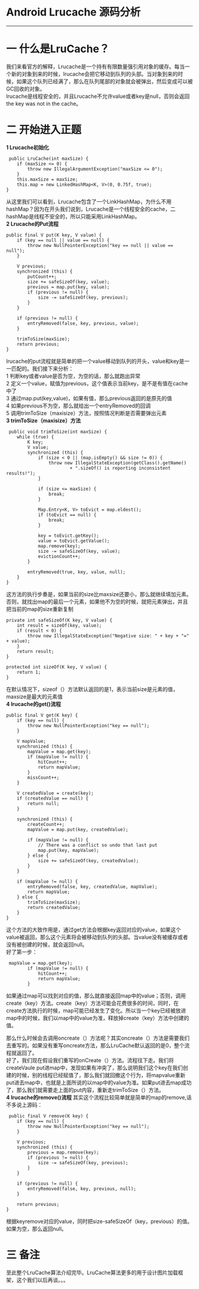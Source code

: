 # Android Lrucache 源码分析 #
___
# 一 什么是LruCache？ #  
我们来看官方的解释，Lrucache是一个持有有限数量强引用对象的缓存。每当一个新的对象到来的时候，lrucache会把它移动到队列的头部。当对象到来的时候，如果这个队列已经满了，那么在队列尾部的对象就会被弹出，然后变成可以被GC回收的对象。  
lrucache是线程安全的，并且Lrucache不允许value或者key是null，否则会返回the key was not in the cache。  
# 二 开始进入正题 #  
**1 Lrucache初始化** 

     public LruCache(int maxSize) {
        if (maxSize <= 0) {
            throw new IllegalArgumentException("maxSize <= 0");
        }
        this.maxSize = maxSize;
        this.map = new LinkedHashMap<K, V>(0, 0.75f, true);
    }

从这里我们可以看到，Lrucache包含了一个LinkHashMap，为什么不用hashMap？因为在开头我们说到，Lrucache是一个线程安全的cache，二hashMap是线程不安全的，所以只能采用LinkHashMap。  
**2 Lrucache的Put流程**  

    public final V put(K key, V value) {
        if (key == null || value == null) {
            throw new NullPointerException("key == null || value == null");
        }

        V previous;
        synchronized (this) {
            putCount++;
            size += safeSizeOf(key, value);
            previous = map.put(key, value);
            if (previous != null) {
                size -= safeSizeOf(key, previous);
            }
        }

        if (previous != null) {
            entryRemoved(false, key, previous, value);
        }

        trimToSize(maxSize);
        return previous;
    }
lrucache的put流程就是简单的把一个value移动到队列的开头，value和key是一一匹配的。我们接下来分析：  
1 判断key或者value是否为空，为空的话，那么就跑出异常  
2 定义一个value，赋值为previous，这个值表示当前key，是不是有值在cache中了  
3 通过map.put(key,value)，如果有值，那么previous返回的是原先的值  
4 如果previous不为空，那么就给出一个entryRemoved的回调  
5 调用trimToSize（maxisize）方法，按照情况判断是否需要弹出元素  
**3 trimToSize（maxisize）方法**  

     public void trimToSize(int maxSize) {
        while (true) {
            K key;
            V value;
            synchronized (this) {
                if (size < 0 || (map.isEmpty() && size != 0)) {
                    throw new IllegalStateException(getClass().getName()
                            + ".sizeOf() is reporting inconsistent results!");
                }

                if (size <= maxSize) {
                    break;
                }

                Map.Entry<K, V> toEvict = map.eldest();
                if (toEvict == null) {
                    break;
                }

                key = toEvict.getKey();
                value = toEvict.getValue();
                map.remove(key);
                size -= safeSizeOf(key, value);
                evictionCount++;
            }

            entryRemoved(true, key, value, null);
        }
    }
这方法的执行步奏是，如果当前的size比maxsize还要小，那么就继续填加元素。否则，就找出map的最后一个元素，如果他不为空的时候，就把元素弹出，并且把当前的map的size重新复制  

    private int safeSizeOf(K key, V value) {
        int result = sizeOf(key, value);
        if (result < 0) {
            throw new IllegalStateException("Negative size: " + key + "=" + value);
        }
        return result;
    }
 
    protected int sizeOf(K key, V value) {
        return 1;
    }
在默认情况下，sizeof（）方法默认返回的是1，表示当前size是元素的值，maxsize是最大的元素值  
**4 lrucache的get()流程**  

    public final V get(K key) {
        if (key == null) {
            throw new NullPointerException("key == null");
        }

        V mapValue;
        synchronized (this) {
            mapValue = map.get(key);
            if (mapValue != null) {
                hitCount++;
                return mapValue;
            }
            missCount++;
        }

        V createdValue = create(key);
        if (createdValue == null) {
            return null;
        }

        synchronized (this) {
            createCount++;
            mapValue = map.put(key, createdValue);

            if (mapValue != null) {
                // There was a conflict so undo that last put
                map.put(key, mapValue);
            } else {
                size += safeSizeOf(key, createdValue);
            }
        }

        if (mapValue != null) {
            entryRemoved(false, key, createdValue, mapValue);
            return mapValue;
        } else {
            trimToSize(maxSize);
            return createdValue;
        }
    }

这个方法的大致作用是，通过get方法会根据key返回对应的value，如果这个value被返回，那么这个元素将会被移动到队列的头部。当value没有被缓存或者没有被创建的时候，就会返回null。  
好了第一步：

     mapValue = map.get(key);
            if (mapValue != null) {
                hitCount++;
                return mapValue;
            }
如果通过map可以找到对应的值，那么就直接返回map中的value；否则，调用create（key）方法。create（key）方法可能会花费很多的时间，同时，在create方法执行的时候，map可能已经发生了变化。所以当一个key已经被放进map中的时候，我们以map中的value为准，释放掉create（key）方法中创建的值。  

那么什么时候会去调用oncreate（）方法呢？其实oncreate（）方法是需要我们去重写的。如果没有重写oncreate方法，那么LruCache默认返回的是0，整个流程就返回了。  
好了，我们现在假设我们重写的onCreate（）方法。流程往下走。我们将createVaule put进map中，发现如果有冲突了，那么说明我们这个key在我们创建的时候，别的线程已经赋值了，那么我们就回撤这个行为，将mapvalue重新put进去map中，也就是上面所说的以map中的value为准。如果put进去map成功了，那么我们就需要走上面的put内容，重新走trimToSize（）方法。  
**4 lrucache的remove()流程** 
其实这个流程比较简单就是简单的map的remove,话不多说上源码：

     public final V remove(K key) {
        if (key == null) {
            throw new NullPointerException("key == null");
        }

        V previous;
        synchronized (this) {
            previous = map.remove(key);
            if (previous != null) {
                size -= safeSizeOf(key, previous);
            }
        }

        if (previous != null) {
            entryRemoved(false, key, previous, null);
        }

        return previous;
    }
根据keyremove对应的value，同时把size-safeSizeOf（key，previous）的值。如果为空，那么返回null。  
# 三 备注 #
至此整个LruCache算法介绍完毕。LruCache算法更多的用于设计图片加载框架，这个我们以后再谈。。。